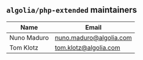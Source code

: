 ## `algolia/php-extended` maintainers

| Name            | Email                       |
|-----------------|-----------------------------|
| Nuno Maduro | nuno.maduro@algolia.com |
| Tom Klotz  | tom.klotz@algolia.com  |